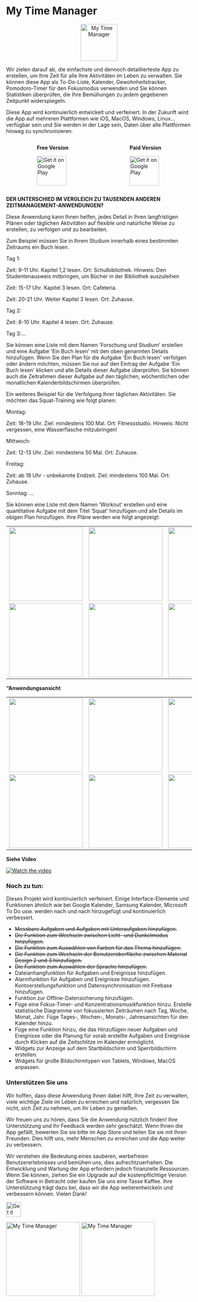 # My Time Manager

<p align="center">
<img src="./res/ic_launcher.png" height="100" alt="My Time Manager" />
</p>

Wir zielen darauf ab, die einfachste und dennoch detaillierteste App zu erstellen, um Ihre Zeit für alle Ihre Aktivitäten im Leben zu verwalten. Sie können diese App als To-Do-Liste, Kalender, Gewohnheitstracker, Pomodoro-Timer für den Fokusmodus verwenden und Sie können Statistiken überprüfen, die Ihre Bemühungen zu jedem gegebenen Zeitpunkt widerspiegeln.

Diese App wird kontinuierlich entwickelt und verfeinert. In der Zukunft wird die App auf mehreren Plattformen wie iOS, MacOS, Windows, Linux… verfügbar sein und Sie werden in der Lage sein, Daten über alle Plattformen hinweg zu synchronisieren.

<div style="display: flex; justify-content: space-around;">
<div>

**Free Version**

[<img src="./res/get_it_on_google_play.png"
alt="Get it on Google Play" 
height="80">](https://play.google.com/store/apps/details?id=com.dienvu.mytimemanager.free)

</div>
<div>

**Paid Version**

[<img src="./res/get_it_on_google_play.png"
alt="Get it on Google Play" 
height="80">](https://play.google.com/store/apps/details?id=com.dienvu.mytimemanager.pro)

</div>
</div>

**DER UNTERSCHIED IM VERGLEICH ZU TAUSENDEN ANDEREN ZEITMANAGEMENT-ANWENDUNGEN?**

Diese Anwendung kann Ihnen helfen, jedes Detail in Ihren langfristigen Plänen oder täglichen Aktivitäten auf flexible und natürliche Weise zu erstellen, zu verfolgen und zu bearbeiten.

Zum Beispiel müssen Sie in Ihrem Studium innerhalb eines bestimmten Zeitraums ein Buch lesen.

Tag 1:

Zeit: 9-11 Uhr. Kapitel 1,2 lesen. Ort: Schulbibliothek. Hinweis: Den Studentenausweis mitbringen, um Bücher in der Bibliothek auszuleihen

Zeit: 15-17 Uhr. Kapitel 3 lesen. Ort: Cafeteria.

Zeit: 20-21 Uhr. Weiter Kapitel 3 lesen. Ort: Zuhause.

Tag 2:

Zeit: 8-10 Uhr. Kapitel 4 lesen. Ort: Zuhause.

Tag 3:…

Sie können eine Liste mit dem Namen 'Forschung und Studium' erstellen und eine Aufgabe 'Ein Buch lesen' mit den oben genannten Details hinzufügen. Wenn Sie den Plan für die Aufgabe 'Ein Buch lesen' verfolgen oder ändern möchten, müssen Sie nur auf den Eintrag der Aufgabe 'Ein Buch lesen' klicken und alle Details dieser Aufgabe überprüfen. Sie können auch die Zeitrahmen dieser Aufgabe auf den täglichen, wöchentlichen oder monatlichen Kalenderbildschirmen überprüfen.

Ein weiteres Beispiel für die Verfolgung Ihrer täglichen Aktivitäten. Sie möchten das Squat-Training wie folgt planen:

Montag:

Zeit: 18-19 Uhr. Ziel: mindestens 100 Mal. Ort: Fitnessstudio. Hinweis: Nicht vergessen, eine Wasserflasche mitzubringen!

Mittwoch:

Zeit: 12-13 Uhr. Ziel: mindestens 50 Mal. Ort: Zuhause.

Freitag:

Zeit: ab 18 Uhr - unbekannte Endzeit. Ziel: mindestens 100 Mal. Ort: Zuhause.

Sonntag: …

Sie können eine Liste mit dem Namen ‘Workout’ erstellen und eine quantitative Aufgabe mit dem Titel ‘Squat’ hinzufügen und alle Details im obigen Plan hinzufügen. Ihre Pläne werden wie folgt angezeigt:

<div style="text-align: center">
    <table>
        <tr>
            <td style="text-align: center">
                <a href="./res/example-read-a-book.jpg">
                    <img src="./res/example-read-a-book.jpg" width="200"/>
                </a>
            </td>            
            <td style="text-align: center">
                <a href="./res/example-squat.jpg">
                    <img src="./res/example-squat.jpg" width="200"/>
                </a>
            </td>
            <td style="text-align: center">
                <a href="./res/example-timeline-show.jpg">
                    <img src="./res/example-timeline-show.jpg" width="200" />
                </a>
            </td>
        </tr>
        <tr>
            <td style="text-align: center">
                <a href="./res/example-daily-view.jpg">
                    <img src="./res/example-daily-view.jpg" width="200"/>
                </a>
            </td>
            <td style="text-align: center">
                <a href="./res/example-weekly-view.jpg">
                    <img src="./res/example-weekly-view.jpg" width="200"/>
                </a>
            </td>
            <td style="text-align: center">
                <a href="./res/example-monthly-view.jpg">
                    <img src="./res/example-monthly-view.jpg"  width="200"/>
                </a>
            </td>
        </tr>
    </table>
</div>



**“Anwendungsansicht**

<div style="text-align: center">
    <table>
        <tr>
            <td style="text-align: center">
                <a href="./res/overview.jpg">
                    <img src="./res/overview.jpg" width="200"/>
                </a>
            </td>            
            <td style="text-align: center">
                <a href="./res/timeline.jpg">
                    <img src="./res/timeline.jpg" width="200"/>
                </a>
            </td>
            <td style="text-align: center">
                <a href="./res/plan-tracking.jpg">
                    <img src="./res/plan-tracking.jpg" width="200" />
                </a>
            </td>
        </tr>
        <tr>
            <td style="text-align: center">
                <a href="./res/task.jpg">
                    <img src="./res/task.jpg" width="200"/>
                </a>
            </td>
            <td style="text-align: center">
                <a href="./res/measurabletask.jpg">
                    <img src="./res/measurabletask.jpg" width="200"/>
                </a>
            </td>
            <td style="text-align: center">
                <a href="./res/taskwithsubtasks.jpg">
                    <img src="./res/taskwithsubtasks.jpg"  width="200"/>
                </a>
            </td>
        </tr>
    </table>
</div>

**Siehe Video**

[![Watch the video](https://i.ytimg.com/vi/SO-OVcBwWQE/oar2.jpg?sqp=-oaymwEdCJUDENAFSFWQAgHyq4qpAwwIARUAAIhCcAHAAQY=&rs=AOn4CLBF2t8dR2R-seFsPHIdsmcPoYg-kA)](https://www.youtube.com/shorts/SO-OVcBwWQE)


### Noch zu tun:
Dieses Projekt wird kontinuierlich verfeinert. Einige Interface-Elemente und Funktionen ähnlich wie bei Google Kalender, Samsung Kalender, Microsoft To Do usw. werden nach und nach hinzugefügt und kontinuierlich verbessert.

* ~~Messbare Aufgaben und Aufgaben mit Unteraufgaben hinzufügen.~~
* ~~Die Funktion zum Wechseln zwischen Licht- und Dunkelmodus hinzufügen.~~
* ~~Die Funktion zum Auswählen von Farben für das Thema hinzufügen.~~
* ~~Die Funktion zum Wechseln der Benutzeroberfläche zwischen Material Design 2 und 3 hinzufügen.~~
* ~~Die Funktion zum Auswählen der Sprache hinzufügen.~~
* Dateianhangfunktion für Aufgaben und Ereignisse hinzufügen.
* Alarmfunktion für Aufgaben und Ereignisse hinzufügen.
Kontoerstellungsfunktion und Datensynchronisation mit Firebase hinzufügen.
* Funktion zur Offline-Datensicherung hinzufügen.
* Füge eine Fokus-Timer- und Konzentrationsmusikfunktion hinzu. Erstelle statistische Diagramme von fokussierten Zeiträumen nach Tag, Woche, Monat, Jahr. Füge Tages-, Wochen-, Monats-, Jahresansichten für den Kalender hinzu.
* Füge eine Funktion hinzu, die das Hinzufügen neuer Aufgaben und Ereignisse oder die Planung für vorab erstellte Aufgaben und Ereignisse durch Klicken auf die Zeitschlitze im Kalender ermöglicht.
* Widgets zur Anzeige auf dem Startbildschirm und Sperrbildschirm erstellen.
* Widgets für große Bildschirmtypen von Tablets, Windows, MacOS anpassen.


### Unterstützen Sie uns
Wir hoffen, dass diese Anwendung Ihnen dabei hilft, Ihre Zeit zu verwalten, viele wichtige Ziele im Leben zu erreichen und natürlich, vergessen Sie nicht, sich Zeit zu nehmen, um Ihr Leben zu genießen.

Wir freuen uns zu hören, dass Sie die Anwendung nützlich finden! Ihre Unterstützung und Ihr Feedback werden sehr geschätzt. Wenn Ihnen die App gefällt, bewerten Sie sie bitte im App Store und teilen Sie sie mit Ihren Freunden. Dies hilft uns, mehr Menschen zu erreichen und die App weiter zu verbessern.

Wir verstehen die Bedeutung eines sauberen, werbefreien Benutzererlebnisses und bemühen uns, dies aufrechtzuerhalten. Die Entwicklung und Wartung der App erfordern jedoch finanzielle Ressourcen. Wenn Sie können, ziehen Sie ein Upgrade auf die kostenpflichtige Version der Software in Betracht oder kaufen Sie uns eine Tasse Kaffee. Ihre Unterstützung trägt dazu bei, dass wir die App weiterentwickeln und verbessern können. Vielen Dank!

[<img src="./res/paypal.jpg"
alt="Get it on Google Play" 
height="40">](https://www.paypal.me/dienvu1008)

<img src="./res/techcombank.jpg" height="200" alt="My Time Manager" />

<img src="./res/momo.jpg" height="200" alt="My Time Manager" />
